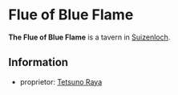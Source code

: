 # Flue of Blue Flame

**The Flue of Blue Flame** is a tavern in [Suizenloch](index.md).

## Information

- proprietor: [Tetsuno Raya](members/tetsuno-raya.md)

